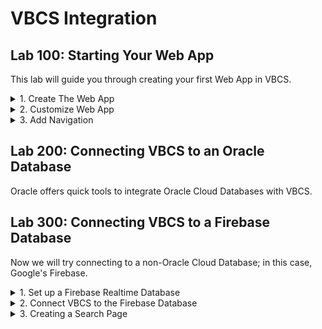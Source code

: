 # VBCS Integration

<h2> Lab 100: Starting Your Web App </h2>

This lab will guide you through creating your first Web App in VBCS. 
  
<details>
  <summary>1. Create The Web App</summary>

  <h3> Create Web App </h3> 

  Sign in to your Cloud Account. <br>
  ![](/images/1.png) <br>
  ![](/images/2.png) <br>
  <br>

  Navigate to Cloud Dashboard, then open the Visual Builder Service Console. If Visual Builder is not visible, click `Customize Dashboard`, then scroll to Visual Builder in the list and hit `Show`.<br>

  ![](/images/3.png) <br> <br>

  At the top right of the page, hit "Quick Starts". This will allow us to create the underlying infrastructure for VBCS at the same time that we create the VBCS instance rather than making them separately. Simply name the instance and then hit `Create`. If you don't care about configuring the database that your instance will run on, this is the way to go. 

  Alternatively, you can hit the `Customize` button on the top right. This would allow you to configure the database that is created. For the purpose of this lab, we'll stick to the default QuickStart configuration.

  ![](/images/5.png)<br><br>

  Next, download the generated SSH key and credentials in order to continue, which will allow you to access your instance.

  <br>![](/images/12.png)<br>
  <br>

  Your instance will take some time to provision. When it's ready, open the Visual Builder Home page.

  <br>![](/images/8.png)<br>
  <br>

  Now, we need to create a Visual Application. From the home page, hit `New` in the top right. 

  <br>![](/images/9.png)<br>
  <br>

  Name the application whatever you like; the Description is optional. 

  <br>![](/images/10.png)<br>
  <br>

  Your new Application should open automatically. On the left, hit the computer icon for `Web Apps`, then the plus sign to create a new Web App. Name it, then hit `Create`. 

  <br>![](/images/11.png)<br>
  <br>

  A blank page will open in the center, with a Components Bar to the left and a Customization Bar on the right.<br>
  
  ![](/images/14.png)<br>
  <br>
</details>

<details>
  <summary>2. Customize Web App</summary>
  
  <h3>Customize Web App </h3>
  
  Click on the `Design` view tab in the top right. Drag on an image component into the very top left corner of the page.<br>
  Click on it, then look on the right side go to the Data tab. Put in `https://png.icons8.com/color/1600/reflector-bulb.png` 
  for the source url. This image will act as our website's logo.<br> 
  
  As it is, the image size is bigger than what we'd expect for our logo, so let's resize it. 
  
  <br>![](/images/15.png)<br><br>
  
  Go to the `General` tab and set the `width` property to 150. Now that the image is resized, it looks much more fitting to be   our website's logo.<br>
  
  ![](/images/16.png)<br>
  <br>
  
  Next, drag on a `Heading` component one column to the right of the logo. Under the `General` tab inside the `Text` field,   
  enter whatever name you'd like your website to be called.<br>
  
  In the row below, drag over a tab bar. The tab bar defaults to three tabs, but we only need two for now. Hover over `Tab 3`   in the General tab, then hit the trash can icon. Rename the tabs `Home` and `Second Page`.<br>
  
  ![](/images/17.png)<br>
  ![](/images/1-17.5.png)<br>
  
  Drag and drop another Heading component, and fill in "Welcome to the Home page" for the text.<br>
  
  Let's say that we want to customize the color of the text that we just entered. Click on the Heading, go to the `All` 
  tab, then expand `General Attributes` and scroll down to the `Style` field. Enter in `color: #67aee5;`. The color 
  changes to a light blue. This is an easy way to customize the CSS for a specific component. <br>
  
  ![](/images/1-18.png)<br>
  <br>
  
  In addition, we can also edit the HTML and CSS code directly. Near the top right, hit the `Code` view for the page. <br>
  
  ![](/images/1-19.png)<br><br>
  
  To customize the tab bar, we'll first define some style. Simply paste this at the top of the Code page.<br>
  
  ```
  <style>
  .bright {
  background-color: #4286f4;
  border-style: groove;
  }
  .dull {
  background-color: #7790ba;
  border-style: groove;
  }
  </style>
  ```
  
  <br>
  We will add this style as div classes to our tabs, with dull being for the tab we are currently on, and bright being for 
  tabs we are not on.<br>

  ![](/images/1-20.png)<br><br>
  
  Back on the design tab, we can view changes we made to the tab bar. As demonstrated, you can code HTML and CSS for your web   app the way you would for any website, while also having the option to change it in the Design view, giving you much greater flexibility.<br>
  
  ![](/images/1-21.png)<br>
  <br>
  
 </details>
  
<details>
  <summary>3. Add Navigation</summary>

  <h3>Add Navigation </h3>

  In order for this tab bar to actually navigate the website, we need a second page to navigate <i>to</i>. We want to carry over the components from the first page to this home page (logo, title, navbar) so we'll go ahead and copy it. Go to the Web App heirarchy on the left, right click on main-start and hit `Duplicate`. Then rename the page `second-page`.<br>
  ![](/images/1-33.png)<br>
  <br>
  
  Switch which tab is dull and which tab is bright. Dull tabs represent the current page we're on. <br><br>
  ![](/images/1-23.png)<br>
  <br>
  
  On the Design view, change "Welcome to the Home Page" to say "Welcome to the Second Page". It should look like this.<br>
  ![](/images/1-24.png)<br>
  <br>
  
  Next, let's create some <i>events</i> and <i>action chains</i>. These will allow us to navigate to the second page and back 
  again whenever a specific tab is clicked, rather than the text itself.<br>
  
  Click on flow `main`, and hit the flag icon near the left to open up `Actions`. Creating an action chain at the flow level 
  allows us to reuse these components on each page.<br>
  
  ![](/images/25.png)<br>
  <br>
  
  Hit `+ Action Chain` to create a new action chain and call it something like `navigateHome`. <br>
  Drag and drop a Navigate component to the plus sign, then click `Select Target`.<br>
  
  ![](/images/26.png)<br>
  <br>
 
  Choose `Peer Page`, and then `main-start`.<br>
  
  ![](/images/27.png)<br>
  ![](/images/28.png)<br>
  <br>
  
  Repeat this process for a navigateSecondPage action chain, this time selecting second-page as target.<br>
  <br>
  
  Events need to be created at the page level, because the event that triggers your action happens on a particular page. Go     back to main-start and click on the bell icon near the left to go to Events. Hit `+ Event Listener`.
  
  ![](/images/29.png)<br>
  <br>
  
  Scroll down to "Other Events" and hit the plus sign. Call this something like `clickHomeTab`. When done, hit `Select`.<br>
  
  ![](/images/30.png)<br>
  <br>
  
  On the next page, select `navigateHome` for the action chain, then hit `Select`.<br>
  ![](/images/31.png)<br>
  <br>
  
  Repeat this process for creating cxckSecondTab and having it trigger navigateSecondPage.<br>
  Then, create these same events for second-page.<br>
  
  ![](/images/32.png)<br>
  <br>
  
  Last but not least, we want to connect these event listeners to be activated whenever our tabs are clicked. Go to Code view,   and add the onclick listener after the lid for both tabs. Enter
  
  ```
  <li id ="oj-tab-bar-XXXXXXXXX-X-tab-X" on-click="[[$listeners.eventName]]"
  ``` 
  
  where eventName is the name of your event for each tab (i.e., clickHomeTab and clickSecondTab). <br>
  
  ![](/images/1-34.png)<br>
  <br>
  
  Note that many components have an Events tab that allows you to create an event and action chain all in one click, but    
  because we want different parts of the tab bar to take us to different pages, we have to set them up manually.<br>
  The Events tab is very useful for things such as buttons, where you can quickly create an action for when the button is 
  clicked.<br><br>
  
  Finally, add the onclick listeners for the second page, and you should be good to go! You now have a functional website.<br>
  <br>
  
  Click on the play button in the top right to test your website, seeing that you can navigate between the two pages.<br>
  
  ![](/images/1-7.png)<br>
  <br>
</details>

<h2> Lab 200: Connecting VBCS to an Oracle Database </h2>

Oracle offers quick tools to integrate Oracle Cloud Databases with VBCS.

<h2> Lab 300: Connecting VBCS to a Firebase Database </h2>

Now we will try connecting to a non-Oracle Cloud Database; in this case, Google's Firebase. 
  
<details>
  <summary>1. Set up a Firebase Realtime Database</summary>
  
  <h3> Set up a Firebase Database </h3>

  Login to a google account and go to the [Firebase Website](https://firebase.google.com/products). Select Realtime Database.<br>
  ![](/images/3-1.png)<br>
  <br>
  Click "Visit Console" then "Add Project".
  ![](/images/3-2.png)<br>
  ![](/images/3-3.png)<br>
  <br>
  Choose a name, leave the default settings for location, make sure all three boxes are checked, then hit Create Project.<br>
  ![](/images/3-4.png)<br>
  <br>
  It will take 10 seconds or so to create, then the page should redirect you to your Database home page. Note that currently, there is no data in our database.<br>
  ![](/images/3-5.png)<br>
  <br>
  First thing we need to do is edit the security rules to allow read write access. Since this is just a test database, it doesn't need to be secure. Go to the Rules tab and simply change read and write to "true". For a real project, you would want more specific rules. Google has documentation on how to create more complex rules [here](https://firebase.google.com/docs/database/security). <br>
  ![](/images/3-12.png)<br>
  <br>
  Now, inside this GitHub repository, navigate to the "resources" directory and download the bookList.json file. Open it inside VCode or your preferred text editor. Note the structure is of several book objects identified by ISBN. <br>
  ![](/images/3-6.png)<br>
  <br>
  Go back to the Data tab of your Database. Near the top right, hit the three dots dropdown, then "Import JSON".<br>
  ![](/images/3-7.png)<br>
  <br>
  Import the bookList.json file.<br>
  ![](/images/3-8.png)<br>
  <br>
  Your database should populate with the information from the file.<br>
  ![](/images/3-9.png)<br>
  <br>
  To test that everything is set up correctly, enter the shown url for the Database /books.json into a browser.<br>
  ![](/images/3-10.png)<br>
  ```
  https://projectname-XXXXX.firebaseio.com/books.json
  ```
  A list of the books and all their info should be shown. <br>
  ![](/images/3-11.png)<br>
  <br>

  Sidenote: If the formatting of your data looks different, add the JSON Viewer extension to your Chrome browser: https://chrome.google.com/webstore/detail/json-viewer/gbmdgpbipfallnflgajpaliibnhdgobh?hl=en-US.

</details>

<details>
  <summary>2. Connect VBCS to the Firebase Database</summary>
  
<h3> Create New Page </h3>
  
First thing we want to do is create another page, this one called book-catalog, on which we will display our book descriptions and images. Right click on main-start and hit `Duplicate`, then right click on the copy to rename it `book-catalog`. On the Design view of the page, click on the "Welcome to the Home Page" heading, then hit the trash can icon in the bottom left of the right bar to delete the component.<br>
![](/images/3-25.png)<br>
<br>
Now we have to update the tab bar to include this new page. Go to the code view for the page and look for the "oj-tab-bar-XXXXXXXXX-X" item. Inside that you should see two oj-tab-bar-XXXXXXXXX-X-tab-X items. Copy the code for the first tab (the one with dull formatting) and paste it right below the code for the second tab. Rename the tab "Catalog" and change the listener to clickCatalogTab (though this event does not yet exist. Finally, change the first tab's style to bright, so only the third tab is dull.<br>
![](/images/3-26.png)<br>
<br>
You could have gone to customize the tab bar on the Design view and hit the plus sign to the right of the title `Tabs` in the customization bar, but this would not have copied the style or the listener.<br>
<br>
Repeat this process for the other pages, but on the other pages, the Catalog tab should have bright styling. <br>
![](/images/3-27.png)<br>
<br>  
Now we just need to create our action chain navigateCatalogPage (created at the flow level) and our event clickCatalogTab (created for each page) and we are good to go. Double check that you can navigate between all three pages.<br>
  
  <h3> Add HTML/CSS </h3>
  
  Now that our database has been set up, we'll need to connect it to VBCS. We'll be using this database information to populate one of our pages with images and descriptions of books, so the first thing we need to do is to come up with a layout of how we want our page to look. For this lab, we'll format the page with a left-side column to display book images and a right-side column to display the book information.<br>
  
  Let's create this layout by adding the HTML structure to our new book-catalog page. Navigate to the `Code` view of the page, and copy and paste this HTML code and add it at the very end:<br>

  ```
  <div class="row">
     <div class="column"> <div id="leftColumn"></div> </div>
     <div class="column"> <div id="rightColumn"></div> </div>
</div>
  ```
  <br>
  
  With the HTML in place, we can next add the css for the two columns to style them properly:
  
  ```
    .column {
      float: left;
      width: 35%;
  }

  .row:after {
      content: "";
      display: table;
      clear: both;
  }
  ```
  ![](/images/3-d1.png)<br>
  <br>
  
  With these 2 div objects properly set up, we'll be able to identify where the javascript should populate the images and descriptions. Let's move on to the actual Javascript.<br>
  
  <h3> Add the Javascript </h3>
  
VBCS requires that functions be written in a very particular way. You will see the base outline for this already here.<br>

![](/images/3-14.png)<br>
<br>

The outermost function will return a PageModule object to VBCS; it sends all of the module functions we create to VBCS so we can more easily access them in other components. Each module can be treated like a separate Javascript file.<br>

To define a module, use this format:
```
PageModule.prototype.functionName = function () { OUR CODE HERE };
```
Our functions will look like:
```
define([], function() {
  'use strict';

  var PageModule = function PageModule() {};
  PageModule.prototype.functionOne = function () { OUR CODE HERE };
  PageModule.prototype.functionTwo = function () { OUR CODE HERE };
  PageModule.prototype.functionThree = function () { OUR CODE HERE };

  return PageModule;
});
```
To get started, let's set up the module that will load the book descriptions. <br>
```
define([], function() {
  'use strict';

  var PageModule = function PageModule() {};
  
  PageModule.prototype.loadDescriptions = function () {
    //code here
  };

  return PageModule;
});
```
Then we want to grab the rightcolumn so that we can append elements to that part of the page. Put this in the "code here" section.
```
const app = document.getElementById('rightColumn');
```
Now we are ready to make our GET request to our database. Make sure to replace the url below with the url for your database.
```
var request = new XMLHttpRequest();
request.open('GET', 'https://projectname-XXXXXX.firebaseio.com/books.json', true);
```
We want to peform some actions once this request is made.
```
request.onload = function () {
  //actions to perform once request is made
}
```
Before we can do anything with the response, we have to parse it as a JSON. Put this code inside the request.onload function.
```
var data = JSON.parse(this.response);
```
Right below that, put this code. It will run desired actions if the request is a success, and return an error if there's a problem.
```
if (request.status >= 200 && request.status < 400) {
  //actions to perform on successful request
}
else {
  const errorMessage = document.createElement('marquee');
  errorMessage.textContent = "Request failed.";
  app.appendChild(errorMessage);
}
```
Next we are going to run through the children of the JSON response and add each entry as a line on our webpage. We'll also add a horizontal rule between each, and use a blank image to add some space between book descriptions.
```
      if (request.status >= 200 && request.status < 400) {
        Object.keys(data).forEach(result => {
          const line = document.createElement('hr');
          app.appendChild(line);
            
          const title = document.createElement('p');
          title.textContent = data[result].title;
          app.appendChild(title);
          const author = document.createElement('p');
          author.textContent = data[result].author;
          app.appendChild(author);
          const ISBN = document.createElement('p');
          ISBN.textContent = result;
          app.appendChild(ISBN);
          const genre = document.createElement('p');
          genre.textContent = data[result].genre;
          app.appendChild(genre);
          const published = document.createElement('p');
          published.textContent = data[result].publish_date;
          app.appendChild(published);
          const publisher = document.createElement('p');
          publisher.textContent = data[result].publisher;
          app.appendChild(publisher);
            
          const space = document.createElement('img');
          space.src = "https://i.imgur.com/gAYM6Ws.png?3";
          app.appendChild(space);
        });
      }
```
Finally, all together:
```
PageModule.prototype.loadDescriptions = function () {
            
      const app = document.getElementById('rightColumn');      

      var request = new XMLHttpRequest();
      request.open('GET', 'https://asset-bdf37.firebaseio.com/results.json', true);

      request.onload = function () {
        // Begin accessing JSON data here
        var data = JSON.parse(this.response);
        if (request.status >= 200 && request.status < 400) {
          Object.keys(data).forEach(result => {
            const line = document.createElement('hr');
            app.appendChild(line);
            
            const title = document.createElement('p');
            title.textContent = data[result].title;
            app.appendChild(title);
            const author = document.createElement('p');
            author.textContent = data[result].author;
            app.appendChild(author);
            const ISBN = document.createElement('p');
            ISBN.textContent = result;
            app.appendChild(ISBN);
            const genre = document.createElement('p');
            genre.textContent = data[result].genre;
            app.appendChild(genre);
            const published = document.createElement('p');
            published.textContent = data[result].publish_date;
            app.appendChild(published);
            const publisher = document.createElement('p');
            publisher.textContent = data[result].publisher;
            app.appendChild(publisher);
            
            const space = document.createElement('img');
            space.src = "https://i.imgur.com/gAYM6Ws.png?3";
            app.appendChild(space);
          });
        }
        else {
          const errorMessage = document.createElement('marquee');
          errorMessage.textContent = "Request failed.";
          app.appendChild(errorMessage);
        }
      }

      request.send();
    };
```
Careful with your brackets here; it's easy to get one too many or one too few. <br>

<h3>Calling the Module Function.</h3>

We want this function to be called whenever the page loads. Go to `Events` on the left sidebar for the Catalog page.<br>
Click `Create Event Listener`, then under `Lifecycle Events`, select `vbEnter`. This will be an event that runs whenever the page loads.<br>
![](/images/3-15.png)<br>
<br>
Hit the + sign next to Page Action Chains to create a new action chain. Name this runLoadDescriptions.<br>
![](/images/3-16.png)<br>
<br>
Click on the name of your event, then on the right side hit the link to open the action chain editor.<br>
![](/images/3-17.png)<br>
<br>
Drag "Call Module Function" onto the plus sign.<br>
![](/images/3-18.png)<br>
<br>
Select Module Function. You should see a Page Function named loadDescriptions in the list. Select it, and you should be good to go.<br>
![](/images/3-19.png)<br>
<br>
Test the page, and the books should appear on the Catalog page. <br>
![](/images/3-20.png)<br>
<br>
Now we are going to create our other module, loadImages. The process is basically the same, except we are appending images instead of text.<br>
Insert this code alongside the first module:
```
  PageModule.prototype.loadImages = function() {
    const app = document.getElementById('leftColumn');

    var request = new XMLHttpRequest();
    request.open('GET', 'https://asset-bdf37.firebaseio.com/results.json', true);

    request.onload = function () {
      // Begin accessing JSON data here
      var data = JSON.parse(this.response);
      if (request.status >= 200 && request.status < 400) {
        Object.keys(data).forEach(result => {
          const bookCovers = document.createElement('img');
          bookCovers.src = data[result].image_url;
          console.log(result);
          app.appendChild(bookCovers);
          const p = document.createElement('p');
          p.textContent = "\n";
          app.appendChild(p);
        });
      }
      else {
        const errorMessage = document.createElement('marquee');
        errorMessage.textContent = "Request failed.";
        app.appendChild(errorMessage);
      }
    }

    request.send();
  };
```
Add another action change under vbEnter, this one called `runLoadImages`. Set it up the same as runLoadDescriptions, with this one calling the loadImages module.<br>
<br>
Test the page one more time, and we should see the book covers to the left of the book descriptions. <br>
![](/images/3-21.png)<br>
<br>
Great job!

  
</details>

<details>
  <summary>3. Creating a Search Page </summary>
  
  <h3> Creating the Website's Search Functionality </h3>
  
  Let's take a look at what we've done until this point. Up until now, we've built our web application, created a Fire database and populated it with information, and wrote custom Javascript to extract data from our database URL. We invoked those functions and had them run at page load time, and we were able to display book images and descriptions on our second page. Great! But what if we want to display books based on a specific genre that a user enters? We'll need to a bit of extra work. We'll need to first capture the user's input, and then parse our JSON object accordingly.<br>
  
  Let's first create a third page for this website's search functionality. We'll call it "search". On the left side under main, hit the `+` button to create a new page, and name it `search`.<br> 
  
  ![](/images/david-search-1.png)<br>
<br>
  
  Next, let's add the Navbar from our previous pages onto this page. Under the `Code` view, copy and paste the code from the second page onto our search page. Rename the header to "Welcome to the Third Page" instead of "Welcome to the Second Page". While we're at it, let's also copy the HTML structure for the book image/descriptions, as well as the CSS.<br> 
  
 ![](/images/david-search-2.png)<br>
<br>
  
 Let's create a `user input` box, followed by a `button` for the user to type in and submit their genre. Under the `Design` view, navigate to the left tab under "Field" and drag an `input text` under our header. Change the input text to display `Genre:`.<br> 
 
 ![](/images/david-search-3.png)<br>
<br>
 
 Let's also drag over a button to the right of the input text. Change the text of the button to `search`. These components are too close to the header, so resize them and then add some extra padding. Under `All -> General Attributes` of each of these components, add the following css:<br>
 
 ```
  padding-top: 100px;
 ```
 
 ![](/images/david-search-4.png)<br>
<br>
 
 We have a nice simple layout. We need to now save the user's input into a variable. On the left side under the `variable` function, create a new variable. Call it `genre`.<br>
 
 ![](/images/david-search-5.png)<br>
<br>
 
 Go back to the search page and click on the text input box. Under `Data`, enter `{{ $page.variables.genre }}`. This saves the value that the user types into our genre variable.
 
 ![](/images/david-search-6.png)<br>
<br>
 
 Next, let's copy over the Javascript code. Under the `js` tab of our catalogue page, copy and paste the two slightly modified functions below onto our search page. 
 
 ```
   PageModule.prototype.loadDescriptions = function (inputGenre) { // our function now takes in a "genre" input

        const app = document.getElementById('rightColumn');      

        var request = new XMLHttpRequest();
        request.open('GET', 'https://asset-bdf37.firebaseio.com/results.json', true);

        request.onload = function () {
          // Begin accessing JSON data here
          var data = JSON.parse(this.response);
          if (request.status >= 200 && request.status < 400) {
            Object.keys(data).forEach(result => {     
              if(data[result].genre == inputGenre){ // we'll only want to display descriptions for a specific genre
                const line = document.createElement('hr');
                app.appendChild(line);

                const title = document.createElement('p');
                title.textContent = data[result].title;
                app.appendChild(title);
                const author = document.createElement('p');
                author.textContent = data[result].author;
                app.appendChild(author);
                const ISBN = document.createElement('p');
                ISBN.textContent = result;
                app.appendChild(ISBN);
                const genre = document.createElement('p');
                genre.textContent = data[result].genre;
                app.appendChild(genre);
                const published = document.createElement('p');
                published.textContent = data[result].publish_date;
                app.appendChild(published);
                const publisher = document.createElement('p');
                publisher.textContent = data[result].publisher;
                app.appendChild(publisher);

                const space = document.createElement('img');
                space.src = "https://i.imgur.com/gAYM6Ws.png?3";
                app.appendChild(space);
              }
            });
          }
          else {
            const errorMessage = document.createElement('marquee');
            errorMessage.textContent = "Request failed.";
            app.appendChild(errorMessage);
          }
        }
        request.send();
      }; 
 ```
 
 ```
   PageModule.prototype.loadImages = function(inputGenre) { // our function now takes in a "genre" input
        const app = document.getElementById('leftColumn');

        var request = new XMLHttpRequest();
        request.open('GET', 'https://asset-bdf37.firebaseio.com/results.json', true);

        request.onload = function () {
          // Begin accessing JSON data here
          var data = JSON.parse(this.response);
          if (request.status >= 200 && request.status < 400) {
            Object.keys(data).forEach(result => {
              if(data[result].genre == inputGenre){ // we'll only want to display images for a specific genre
                const bookCovers = document.createElement('img');
                bookCovers.src = data[result].image_url;
                console.log(result);
                app.appendChild(bookCovers);
                const p = document.createElement('p');
                p.textContent = "\n";
                app.appendChild(p);
              }
            });
          }
          else {
            const errorMessage = document.createElement('marquee');
            errorMessage.textContent = "Request failed.";
            app.appendChild(errorMessage);
          }
        }

        request.send();
      };
 ```
 
 ![](/images/david-search-7.png)<br>
<br>
 
 Now that we have our logic, let's bind this logic to an action. Under Designer view, click the Search button. Under the `Events` tab, click `New Event -> Quick Start Click`. 
 
 ![](/images/david-search-8.png)<br>
<br>
 
 An action chain window has popped up. Drag over a `Call Module Function`. Click `Select Module Function`. Under "Page Functions", select our `loadImages` function.<br>
 
 ![](/images/david-search-9.png)<br>
<br>

Recall that our function now takes in a paramter, so on the right side under `Input Paramters`, map `inputGenre` to our `Genre` variable. Click `save`.<br> 

![](/images/david-search-10.png)<br>
<br>

 Now perform the same steps for the `loadDescriptions` function (drag another module function in for the loadDescriptions function, and bind the paramters to the function). The end action chain should look like this: <br>

 ![](/images/david-search-11.png)<br>
<br>

 Let's test our page out. Click the `Live` button at the top right corner. Enter in `Fantasy` and hit search. Our website now loads all the books with the fantasy genre! <i>(If the search button displays at the bottom of the page instead of the top, re-order the left-column and right-column HTML divs to the end of your page HTML code).</i>
 
 ![](/images/david-search-12.png)<br>
<br>
 
Try hitting the search button again. Uh oh, looks like the page is getting populated with the same books every time someone hits search. 

![](/images/david-search-13.png)<br>
<br>

We'll fix this by first removing the book images/descriptions before someone hits search.<br>
 
 Go to the `js` tab, and paste in the following function that will clear the book images/descriptions:
 
 ```
  PageModule.prototype.resetPage = function () {
      const col1 = document.getElementById('leftColumn');
      const col2 = document.getElementById('rightColumn');
      while (col1.firstChild) { // while there are images, remove them
        col1.removeChild(col1.firstChild);
      }
      while (col2.firstChild) { // while there are descriptions, remove them
        col2.removeChild(col2.firstChild);
      }
    };
 ```

![](/images/david-search-14.png)<br>
<br>

Create a new action chain that invokes this resetPage function. On the left side, go to `Actions` and hit `+ New Action Chain`.<br>

![](/images/david-search-15.png)<br>
<br>

![](/images/david-search-16.png)<br>
<br>

![](/images/david-search-19.png)<br>
<br>

Now go back to the `Designer` view, click the submit button, and bind this action chain to whenever someone clicks the search button. There should be 2 events binded to the search button: one that loads the images/descriptions, and now another one that clears the page.

![](/images/david-search-17.png)<br>
<br>

Try loading the page again. It works! We have now successfully implemented the search functionality.

</details>
